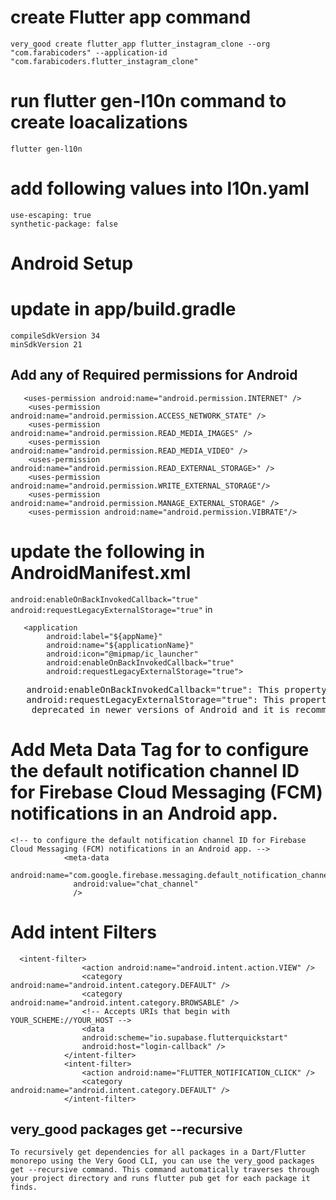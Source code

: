 # create Flutter app command
```
very_good create flutter_app flutter_instagram_clone --org "com.farabicoders" --application-id "com.farabicoders.flutter_instagram_clone"
```

# run flutter gen-l10n command to create loacalizations
```
flutter gen-l10n
```

# add following values into l10n.yaml
```
use-escaping: true
synthetic-package: false
```

# Android Setup

# update in app/build.gradle
```
compileSdkVersion 34
minSdkVersion 21
```

## Add any of Required permissions for Android

```
   <uses-permission android:name="android.permission.INTERNET" />
    <uses-permission android:name="android.permission.ACCESS_NETWORK_STATE" />
    <uses-permission android:name="android.permission.READ_MEDIA_IMAGES" />
    <uses-permission android:name="android.permission.READ_MEDIA_VIDEO" />
    <uses-permission android:name="android.permission.READ_EXTERNAL_STORAGE>" />
    <uses-permission android:name="android.permission.WRITE_EXTERNAL_STORAGE"/>
    <uses-permission android:name="android.permission.MANAGE_EXTERNAL_STORAGE" />
    <uses-permission android:name="android.permission.VIBRATE"/>
```



# update the following in AndroidManifest.xml
`
 android:enableOnBackInvokedCallback="true"
 `
 `
 android:requestLegacyExternalStorage="true"
 `
in

```
   <application
        android:label="${appName}"
        android:name="${applicationName}"
        android:icon="@mipmap/ic_launcher"
        android:enableOnBackInvokedCallback="true"
        android:requestLegacyExternalStorage="true">
```

<pre>
   android:enableOnBackInvokedCallback="true": This property enables the onBackInvoked callback for the application. It means that when the user presses the back button, the application can handle the back navigation event.
   android:requestLegacyExternalStorage="true": This property requests legacy external storage access for the application. It allows the application to access external storage, such as SD cards, directly instead of using the modern storage system. Note that this property is 
    deprecated in newer versions of Android and it is recommended to use the modern storage system instead.
</pre>


# Add  Meta Data Tag for to configure the default notification channel ID for Firebase Cloud Messaging (FCM) notifications in an Android app.

```
<!-- to configure the default notification channel ID for Firebase Cloud Messaging (FCM) notifications in an Android app. -->
            <meta-data
              android:name="com.google.firebase.messaging.default_notification_channel_id"
              android:value="chat_channel"
              /> 

```

# Add intent Filters

```
  <intent-filter>
                <action android:name="android.intent.action.VIEW" />
                <category android:name="android.intent.category.DEFAULT" />
                <category android:name="android.intent.category.BROWSABLE" />
                <!-- Accepts URIs that begin with YOUR_SCHEME://YOUR_HOST -->
                <data
                android:scheme="io.supabase.flutterquickstart"
                android:host="login-callback" />
            </intent-filter>
            <intent-filter> 
                <action android:name="FLUTTER_NOTIFICATION_CLICK" /> 
                <category android:name="android.intent.category.DEFAULT" /> 
            </intent-filter>
```

## very_good packages get --recursive

```
To recursively get dependencies for all packages in a Dart/Flutter monorepo using the Very Good CLI, you can use the very_good packages get --recursive command. This command automatically traverses through your project directory and runs flutter pub get for each package it finds.
```
